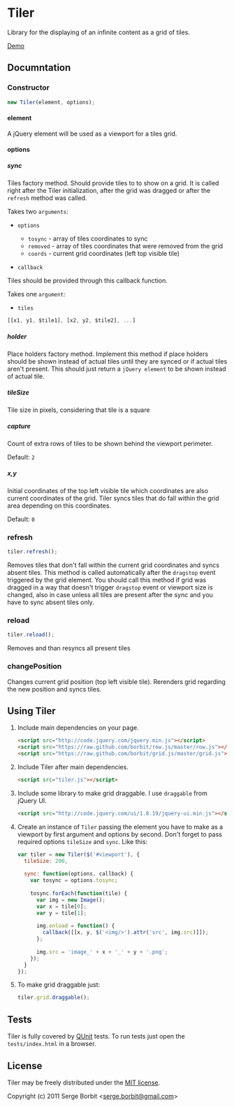 # Tiler

Library for the displaying of an infinite content as a grid of tiles.

[Demo](http://borbit.github.com/tiler/)

## Documntation

### Constructor

```js
new Tiler(element, options);
```

#### element

A jQuery element will be used as a viewport for a tiles grid.

#### options

##### sync

Tiles factory method. Should provide tiles to to show on a grid. It is called right
after the Tiler initialization, after the grid was dragged or after the `refresh`
method was called.

Takes two `arguments`:

- `options`
    
    - `tosync` - array of tiles coordinates to sync
    - `removed` - array of tiles coordinates that were removed from the grid
    - `coords` - current grid coordinates (left top visible tile)

- `callback`

Tiles should be provided through this callback function.

Takes one `argument`:

- `tiles`

```js
[[x1, y1, $tile1], [x2, y2, $tile2], ...]
```

##### holder

Place holders factory method. Implement this method if place holders should be shown
instead of actual tiles until they are synced or if actual tiles aren't present. This
should just return a `jQuery element` to be shown instead of actual tile.

##### tileSize

Tile size in pixels, considering that tile is a square

##### capture

Count of extra rows of tiles to be shown behind the viewport perimeter.

Default: `2`

##### x,y

Initial coordinates of the top left visible tile which coordinates are also current
coordinates of the grid. Tiler syncs tiles that do fall within the grid area depending
on this coordinates.

Default: `0`

### refresh

```js
tiler.refresh();
```

Removes tiles that don't fall within the current grid coordinates and syncs absent tiles.
This method is called automatically after the `dragstop` event triggered by the grid element.
You should call this method if grid was dragged in a way that doesn't trigger `dragstop` event
or viewport size is changed, also in case unless all tiles are present after the sync and you
have to sync absent tiles only.

### reload

```js
tiler.reload();
```

Removes and than resyncs all present tiles

### changePosition

Changes current grid position (top left visible tile). Rerenders grid regarding the new position and syncs tiles.

## Using Tiler

1. Include main dependencies on your page.

    ```html
    <script src="http://code.jquery.com/jquery.min.js"></script>
    <script src="https://raw.github.com/borbit/row.js/master/row.js"></script>
    <script src="https://raw.github.com/borbit/grid.js/master/grid.js"></script>
    ```
    
2. Include Tiler after main dependencies.

    ```html
    <script src="tiler.js"></script>
    ```
    
3. Include some library to make grid draggable. I use `draggable` from jQuery UI.

    ```html
    <script src="http://code.jquery.com/ui/1.8.19/jquery-ui.min.js"></script>
    ```

4. Create an instance of `Tiler` passing the element you have to make as a viewport by
first argument and options by second. Don't forget to pass required options `tileSize` and `sync`.
Like this:

    ```js
    var tiler = new Tiler($('#viewport'), {
      tileSize: 200,
      
      sync: function(options, callback) {
        var tosync = options.tosync;
        
        tosync.forEach(function(tile) {
          var img = new Image();
          var x = tile[0];
          var y = tile[1];
          
          img.onload = function() {
            callback([[x, y, $('<img/>').attr('src', img.src)]]);
          };
          
          img.src = 'image_' + x + '_' + y + '.png';
        });
      }
    });
    ```

5. To make grid draggable just:

    ```js
    tiler.grid.draggable();
    ```

## Tests

Tiler is fully covered by [QUnit](http://docs.jquery.com/QUnit) tests. To run tests
just open the `tests/index.html` in a browser.

## License 

Tiler may be freely distributed under the [MIT license](http://en.wikipedia.org/wiki/MIT_License#License_terms).

Copyright (c) 2011 Serge Borbit &lt;serge.borbit@gmail.com&gt;